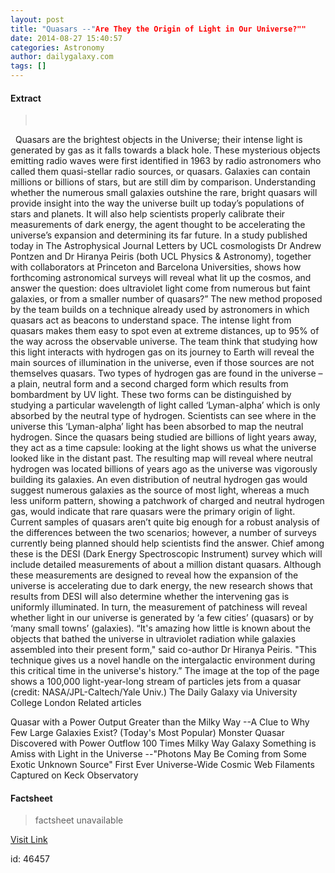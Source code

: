 ```yaml
---
layout: post
title: "Quasars --"Are They the Origin of Light in Our Universe?""
date: 2014-08-27 15:40:57
categories: Astronomy
author: dailygalaxy.com
tags: []
---
```



#### Extract
> 
 

 
Quasars are the brightest objects in the Universe; their intense light is generated by gas as it falls towards a black hole. These mysterious objects emitting radio waves were first identified in 1963 by radio astronomers who called them quasi-stellar radio sources, or quasars. Galaxies can contain millions or billions of stars, but are still dim by comparison. Understanding whether the numerous small galaxies outshine the rare, bright quasars will provide insight into the way the universe built up today’s populations of stars and planets. It will also help scientists properly calibrate their measurements of dark energy, the agent thought to be accelerating the universe’s expansion and determining its far future.
In a study published today in The Astrophysical Journal Letters by UCL cosmologists Dr Andrew Pontzen and Dr Hiranya Peiris (both UCL Physics &amp; Astronomy), together with collaborators at Princeton and Barcelona Universities, shows how forthcoming astronomical surveys will reveal what lit up the cosmos, and answer the question: does ultraviolet light come from numerous but faint galaxies, or from a smaller number of quasars?”
The new method proposed by the team builds on a technique already used by astronomers in which quasars act as beacons to understand space. The intense light from quasars makes them easy to spot even at extreme distances, up to 95% of the way across the observable universe. The team think that studying how this light interacts with hydrogen gas on its journey to Earth will reveal the main sources of illumination in the universe, even if those sources are not themselves quasars.
Two types of hydrogen gas are found in the universe – a plain, neutral form and a second charged form which results from bombardment by UV light. These two forms can be distinguished by studying a particular wavelength of light called ‘Lyman-alpha’ which is only absorbed by the neutral type of hydrogen. Scientists can see where in the universe this ‘Lyman-alpha’ light has been absorbed to map the neutral hydrogen.
Since the quasars being studied are billions of light years away, they act as a time capsule: looking at the light shows us what the universe looked like in the distant past. The resulting map will reveal where neutral hydrogen was located billions of years ago as the universe was vigorously building its galaxies.
An even distribution of neutral hydrogen gas would suggest numerous galaxies as the source of most light, whereas a much less uniform pattern, showing a patchwork of charged and neutral hydrogen gas, would indicate that rare quasars were the primary origin of light.
Current samples of quasars aren’t quite big enough for a robust analysis of the differences between the two scenarios; however, a number of surveys currently being planned should help scientists find the answer.
Chief among these is the DESI (Dark Energy Spectroscopic Instrument) survey which will include detailed measurements of about a million distant quasars. Although these measurements are designed to reveal how the expansion of the universe is accelerating due to dark energy, the new research shows that results from DESI will also determine whether the intervening gas is uniformly illuminated. In turn, the measurement of patchiness will reveal whether light in our universe is generated by ‘a few cities’ (quasars) or by ‘many small towns’ (galaxies).
“It's amazing how little is known about the objects that bathed the universe in ultraviolet radiation while galaxies assembled into their present form," said co-author Dr Hiranya Peiris. "This technique gives us a novel handle on the intergalactic environment during this critical time in the universe's history.”
The image at the top of the page shows a 100,000 light-year-long stream of particles jets from a quasar (credit: NASA/JPL-Caltech/Yale Univ.)
The Daily Galaxy via University College London
Related articles

Quasar with a Power Output Greater than the Milky Way --A Clue to Why Few Large Galaxies Exist? (Today's Most Popular)
Monster Quasar Discovered with Power Outflow 100 Times Milky Way Galaxy
Something is Amiss with Light in the Universe --"Photons May Be Coming from Some Exotic Unknown Source"
First Ever Universe-Wide Cosmic Web Filaments Captured on Keck Observatory


#### Factsheet
>factsheet unavailable

[Visit Link](http://feedproxy.google.com/~r/TheDailyGalaxyNewsFromPlanetEarthBeyond/~3/Q7V8NbcqEdY/quasars-are-they-the-origin-of-light-in-the-universe.html)

id:   46457
